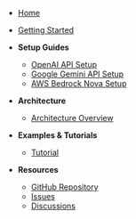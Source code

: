 - [Home](/)
- [Getting Started](/getting-started.md)

- **Setup Guides**
  - [OpenAI API Setup](/api-key-setup/openai-api-setup.md)
  - [Google Gemini API Setup](/api-key-setup/gemini-api-setup.md)  
  - [AWS Bedrock Nova Setup](/api-key-setup/aws-bedrock-nova-setup.md)

- **Architecture**
  - [Architecture Overview](/architecture/architecture-overview.md)

- **Examples & Tutorials**
  - [Tutorial](https://github.com/VersusControl/devops-ai-guidelines/blob/main/04-ai-agent-for-aws/00-toc.md)

- **Resources**
  - [GitHub Repository](https://github.com/VersusControl/ai-infrastructure-agent)
  - [Issues](https://github.com/VersusControl/ai-infrastructure-agent/issues)
  - [Discussions](https://github.com/VersusControl/ai-infrastructure-agent/discussions)